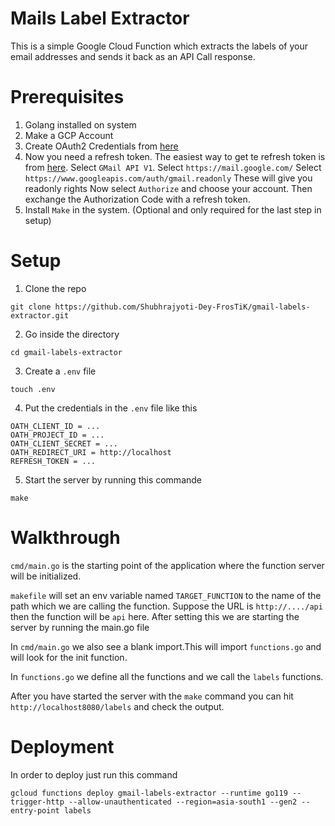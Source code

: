 # Mails Label Extractor

This is a simple Google Cloud Function which extracts the labels of your email addresses and sends it back as an API Call response.

# Prerequisites

1. Golang installed on system
2. Make a GCP Account
3. Create OAuth2 Credentials from [here](https://console.cloud.google.com/apis/credentials/oauthclient)
4. Now you need a refresh token.
   The easiest way to get te refresh token is from [here](https://developers.google.com/oauthplayground/).
   Select `GMail API V1`.
   Select `https://mail.google.com/`
   Select `https://www.googleapis.com/auth/gmail.readonly`
   These will give you readonly rights
   Now select `Authorize` and choose your account.
   Then exchange the Authorization Code with a refresh token.
5. Install `Make` in the system. (Optional and only required for the last step in setup)

# Setup

1. Clone the repo

```
git clone https://github.com/Shubhrajyoti-Dey-FrosTiK/gmail-labels-extractor.git
```

2. Go inside the directory

```
cd gmail-labels-extractor
```

3. Create a `.env` file

```
touch .env
```

4. Put the credentials in the `.env` file like this

```
OATH_CLIENT_ID = ...
OATH_PROJECT_ID = ...
OATH_CLIENT_SECRET = ...
OATH_REDIRECT_URI = http://localhost
REFRESH_TOKEN = ...
```

5. Start the server by running this commande

```
make
```

# Walkthrough

`cmd/main.go` is the starting point of the application where the function server will be initialized.

`makefile` will set an env variable named `TARGET_FUNCTION` to the name of the path which we are calling the function. Suppose the URL is `http://..../api` then the function will be `api` here. After setting this we are starting the server by running the main.go file

In `cmd/main.go` we also see a blank import.This will import `functions.go` and will look for the init function.

In `functions.go` we define all the functions and we call the `labels` functions.

After you have started the server with the `make` command you can hit `http://localhost8080/labels` and check the output.

# Deployment

In order to deploy just run this command

```
gcloud functions deploy gmail-labels-extractor --runtime go119 --trigger-http --allow-unauthenticated --region=asia-south1 --gen2 --entry-point labels
```
